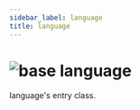 ```yaml
---
sidebar_label: language
title: language
---
```


# <img src='/img/wiki/base.png' alt='base' classname='env-tag' /> language
language's entry class.<br/>

